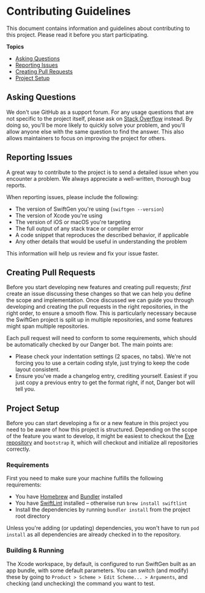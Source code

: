 # Contributing Guidelines

This document contains information and guidelines about contributing to this project. Please read it before you start participating.

**Topics**

- [Asking Questions](#asking-questions)
- [Reporting Issues](#reporting-issues)
- [Creating Pull Requests](#creating-pull-requests)
- [Project Setup](#project-setup)

## Asking Questions

We don't use GitHub as a support forum. For any usage questions that are not specific to the project itself, please ask on [Stack Overflow](https://stackoverflow.com) instead. By doing so, you'll be more likely to quickly solve your problem, and you'll allow anyone else with the same question to find the answer. This also allows maintainers to focus on improving the project for others.

## Reporting Issues

A great way to contribute to the project is to send a detailed issue when you encounter a problem. We always appreciate a well-written, thorough bug reports.

When reporting issues, please include the following:

- The version of SwiftGen you're using (`swiftgen --version`)
- The version of Xcode you're using
- The version of iOS or macOS you're targeting
- The full output of any stack trace or compiler error
- A code snippet that reproduces the described behavior, if applicable
- Any other details that would be useful in understanding the problem

This information will help us review and fix your issue faster.

## Creating Pull Requests

Before you start developing new features and creating pull requests; *first* create an issue discussing these changes so that we can help you define the scope and implementation. Once discussed we can guide you through developing and creating the pull requests in the right repositories, in the right order, to ensure a smooth flow. This is particularly necessary because the SwiftGen project is split up in multiple repositories, and some features might span multiple repositories.

Each pull request will need to conform to some requirements, which should be automatically checked by our Danger bot. The main points are:
- Please check your indentation settings (2 spaces, no tabs). We're not forcing you to use a certain coding style, just trying to keep the code layout consistent.
- Ensure you've made a changelog entry, crediting yourself. Easiest if you just copy a previous entry to get the format right, if not, Danger bot will tell you.

## Project Setup

Before you can start developing a fix or a new feature in this project you need to be aware of how this project is structured. Depending on the scope of the feature you want to develop, it might be easiest to checkout the [Eve repository](https://github.com/SwiftGen/Eve) and `bootstrap` it, which will checkout and initialize all repositories correctly.

### Requirements

First you need to make sure your machine fulfills the following requirements:

- You have [Homebrew](http://brew.sh) and [Bundler](https://bundler.io) installed
- You have [SwiftLint](https://github.com/realm/SwiftLint) installed – otherwise run `brew install swiftlint`
- Install the dependencies by running `bundler install` from the project root directory

Unless you're adding (or updating) dependencies, you won't have to run `pod install` as all dependencies are already checked in to the repository.

### Building & Running

The Xcode workspace, by default, is configured to run SwiftGen built as an app bundle, with some default parameters. You can switch (and modify) these by going to `Product > Scheme > Edit Scheme... > Arguments`, and checking (and unchecking) the command you want to test.
